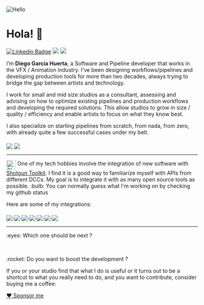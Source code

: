 ![Hello](https://images.unsplash.com/photo-1491895200222-0fc4a4c35e18?fit=crop&w=1200&h=250&q=200&crop=top)
# Hola! 👋

[![Linkedin Badge](https://img.shields.io/badge/-DiegoGarciaHuerta-blue?style=flat-square&logo=Linkedin&logoColor=white&link=https://www.linkedin.com/in/diegogh/)](https://www.linkedin.com/in/diegogh/)
![](https://visitor-badge.glitch.me/badge?page_id=diegogarciahuerta)
![](https://img.shields.io/github/followers/diegogarciahuerta)

I’m **Diego Garcia Huerta**, a Software and Pipeline developer that works in the VFX / Animation industry. I’ve been designing workflows/pipelines and developing production tools for more than two decades, always trying to bridge the gap between artists and technology.

I work for small and mid size studios as a consultant, assessing and advising on how to optimize existing pipelines and production workflows and developing the required solutions. This allow studios to grow in size / quality / efficiency and enable artists to focus on what they know best.  

I also specialize on starting pipelines from scratch, from nada, from zero, with already quite a few successful cases under my belt.

<p>
  <img align="middle" src="https://github-readme-stats.vercel.app/api?username=diegogarciahuerta&count_private=true&theme=buefy&show_icons=true" />
  <img align="middle" src="https://github-readme-stats.vercel.app/api/top-langs/?username=diegogarciahuerta&hide=gnuplot,html&theme=buefy&show_icons=true" />
</p>

<hr>

<p>
<img width="25px" src="http://www.shotgunsoftware.com/img/logo_shotgun-badge_black_200x200.png" align="top" alt="Shotgun Toolkit Logo"/> One of my tech hobbies involve the integration of new software with <a href="https://developer.shotgunsoftware.com">Shotgun Toolkit</a>. I find it is a good way to familiarize myself with APIs from different DCCs. My goal is to integrate it with as many open source tools as possible. :bulb: You can normally guess what I'm working on by checking my github status

Here are some of my integrations:
</p>
<p>
<a href="https://github.com/diegogarciahuerta/tk-blender">
  <img align="middle" src="https://github-readme-stats.vercel.app/api/pin/?username=diegogarciahuerta&repo=tk-blender&show_icons=true&theme=buefy" />
</a>

<a href="https://github.com/diegogarciahuerta/tk-substancedesigner">
  <img align="middle" src="https://github-readme-stats.vercel.app/api/pin/?username=diegogarciahuerta&repo=tk-substancedesigner&show_icons=true&theme=buefy" />
</a>
<a href="https://github.com/diegogarciahuerta/tk-substancepainter">
  <img align="middle" src="https://github-readme-stats.vercel.app/api/pin/?username=diegogarciahuerta&repo=tk-substancepainter&show_icons=true&theme=buefy" />
</a>

<a href="https://github.com/diegogarciahuerta/tk-harmony">
  <img align="middle" src="https://github-readme-stats.vercel.app/api/pin/?username=diegogarciahuerta&repo=tk-harmony&show_icons=true&theme=buefy" />
</a>
<a href="https://github.com/diegogarciahuerta/tk-krita">
  <img align="middle" src="https://github-readme-stats.vercel.app/api/pin/?username=diegogarciahuerta&repo=tk-krita&show_icons=true&theme=buefy" /
</a>

<a href="https://github.com/diegogarciahuerta/tk-natron">
  <img align="middle" src="https://github-readme-stats.vercel.app/api/pin/?username=diegogarciahuerta&repo=tk-natron&show_icons=true&theme=buefy" />
</a>
<a href="https://github.com/diegogarciahuerta/tk-clarisse">
  <img align="middle" src="https://github-readme-stats.vercel.app/api/pin/?username=diegogarciahuerta&repo=tk-clarisse&show_icons=true&theme=buefy" />
</a>
</p>

<hr>
<p>
:eyes: Which one should be next ?
</p>

<p><a href="https://api.gh-polls.com/poll/01EQYQPYNC4NWS7YRCCBZZ8EK1/tk-storyboardpro/vote"><img src="https://api.gh-polls.com/poll/01EQYQPYNC4NWS7YRCCBZZ8EK1/tk-storyboardpro" alt=""></a>
<a href="https://api.gh-polls.com/poll/01EQYQPYNC4NWS7YRCCBZZ8EK1/tk-gimp/vote"><img src="https://api.gh-polls.com/poll/01EQYQPYNC4NWS7YRCCBZZ8EK1/tk-gimp" alt=""></a>
<a href="https://api.gh-polls.com/poll/01EQYQPYNC4NWS7YRCCBZZ8EK1/tk-gaffer/vote"><img src="https://api.gh-polls.com/poll/01EQYQPYNC4NWS7YRCCBZZ8EK1/tk-gaffer" alt=""></a>
<a href="https://api.gh-polls.com/poll/01EQYQPYNC4NWS7YRCCBZZ8EK1/tk-rumba/vote"><img src="https://api.gh-polls.com/poll/01EQYQPYNC4NWS7YRCCBZZ8EK1/tk-rumba" alt=""></a>
<a href="https://api.gh-polls.com/poll/01EQYQPYNC4NWS7YRCCBZZ8EK1/tk-other%20-%20Send%20me%20an%20email/vote"><img src="https://api.gh-polls.com/poll/01EQYQPYNC4NWS7YRCCBZZ8EK1/tk-other%20-%20Send%20me%20an%20email" alt=""></a>
</p>

<p>
:rocket: Do you want to boost the development ?

If you or your studio find that what I do is useful or it turns out to be a shortcut to what you really need to do, and you want to contribute, consider buying me a coffee:

[:heart: Sponsor me](https://github.com/sponsors/diegogarciahuerta)
</p>

